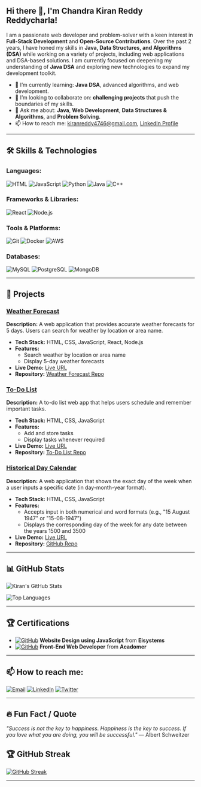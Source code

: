 ## Hi there 👋, I'm Chandra Kiran Reddy Reddycharla!

I am a passionate web developer and problem-solver with a keen interest in **Full-Stack Development** and **Open-Source Contributions**. Over the past 2 years, I have honed my skills in **Java, Data Structures, and Algorithms (DSA)** while working on a variety of projects, including web applications and DSA-based solutions. I am currently focused on deepening my understanding of **Java DSA** and exploring new technologies to expand my development toolkit.

- 🌱 I’m currently learning: **Java DSA**, advanced algorithms, and web development.
- 👯 I’m looking to collaborate on: **challenging projects** that push the boundaries of my skills.
- 💬 Ask me about: **Java**, **Web Development**, **Data Structures & Algorithms**, and **Problem Solving**.
- 📫 How to reach me: [kiranreddy4746@gmail.com](mailto:kiranreddy4746@gmail.com), [LinkedIn Profile](https://www.linkedin.com/in/chandra-kiran-reddy-reddycharla-a9a746230/)

---

## 🛠️ Skills & Technologies

### Languages:
![HTML](https://img.shields.io/badge/-HTML-E34F26?style=flat&logo=html5&logoColor=white)
![JavaScript](https://img.shields.io/badge/-JavaScript-F7DF1E?style=flat&logo=javascript&logoColor=black)
![Python](https://img.shields.io/badge/-Python-3776AB?style=flat&logo=python&logoColor=white)
![Java](https://img.shields.io/badge/-Java-007396?style=flat&logo=java&logoColor=white)
![C++](https://img.shields.io/badge/-C++-00599C?style=flat&logo=cplusplus&logoColor=white)

### Frameworks & Libraries:
![React](https://img.shields.io/badge/-React-61DAFB?style=flat&logo=react&logoColor=white)
![Node.js](https://img.shields.io/badge/-Node.js-339933?style=flat&logo=node.js&logoColor=white)

### Tools & Platforms:
![Git](https://img.shields.io/badge/-Git-F05032?style=flat&logo=git&logoColor=white)
![Docker](https://img.shields.io/badge/-Docker-2496ED?style=flat&logo=docker&logoColor=white)
![AWS](https://img.shields.io/badge/-AWS-232F3E?style=flat&logo=amazon-aws&logoColor=white)

### Databases:
![MySQL](https://img.shields.io/badge/-MySQL-4479A1?style=flat&logo=mysql&logoColor=white)
![PostgreSQL](https://img.shields.io/badge/-PostgreSQL-336791?style=flat&logo=postgresql&logoColor=white)
![MongoDB](https://img.shields.io/badge/-MongoDB-47A248?style=flat&logo=mongodb&logoColor=white)

---

## 🚀 Projects

### [Weather Forecast](https://github.com/kiranreddy4433E/major/blob/main/weather.html)
**Description:** A web application that provides accurate weather forecasts for 5 days. Users can search for weather by location or area name.

- **Tech Stack:** HTML, CSS, JavaScript, React, Node.js
- **Features:** 
  - Search weather by location or area name
  - Display 5-day weather forecasts
- **Live Demo:** [Live URL](https://kiranreddy4433e.github.io/major/)
- **Repository:** [Weather Forecast Repo](https://github.com/kiranreddy4433E/major/blob/main/weather.html)

### [To-Do List](https://github.com/kiranreddy4433E/to-do-list)
**Description:** A to-do list web app that helps users schedule and remember important tasks.

- **Tech Stack:** HTML, CSS, JavaScript
- **Features:** 
  - Add and store tasks 
  - Display tasks whenever required
- **Live Demo:** [Live URL](https://kiranreddy4433e.github.io/to-do-list/)
- **Repository:** [To-Do List Repo](https://github.com/kiranreddy4433E/to-do-list)

### [Historical Day Calendar](https://github.com/kiranreddy4433E/Historic-Day-Calculator)
**Description:** A web application that shows the exact day of the week when a user inputs a specific date (in day-month-year format).

- **Tech Stack:** HTML, CSS, JavaScript
- **Features:** 
  - Accepts input in both numerical and word formats (e.g., "15 August 1947" or "15-08-1947")
  - Displays the corresponding day of the week for any date between the years 1500 and 3500
- **Live Demo:** [Live URL](#link-to-demo)
- **Repository:** [GitHub Repo](https://github.com/kiranreddy4433E/Historic-Day-Calculator)


---

## 📊 GitHub Stats

![Kiran's GitHub Stats](https://github-readme-stats.vercel.app/api?username=kiranreddy4433E&show_icons=true&theme=radical)

![Top Languages](https://github-readme-stats.vercel.app/api/top-langs/?username=kiranreddy4433E&layout=compact&theme=radical)


---

## 🏆 Certifications

- [![GitHub](https://img.shields.io/badge/GitHub-181717?style=flat-square&logo=github&logoColor=white)](https://github.com/kiranreddy4433E/portfolio/blob/main/Screenshot_2024-10-23-10-37-27-16_254de13a4bc8758c9908fff1f73e3725.jpg) **Website Design using JavaScript** from **Eisystems**
- [![GitHub](https://img.shields.io/badge/GitHub-181717?style=flat-square&logo=github&logoColor=white)](https://github.com/kiranreddy4433E/portfolio/blob/main/internship_complition.pdf) **Front-End Web Developer** from **Acadomer**


---

## 📫 How to reach me:

[![Email](https://img.shields.io/badge/Email-D14836?style=for-the-badge&logo=gmail&logoColor=white)](mailto:kiranreddy4746@gmail.com)
[![LinkedIn](https://img.shields.io/badge/LinkedIn-0A66C2?style=for-the-badge&logo=linkedin&logoColor=white)](https://www.linkedin.com/in/chandra-kiran-reddy-reddycharla-a9a746230/)
[![Twitter](https://img.shields.io/badge/Twitter-1DA1F2?style=for-the-badge&logo=twitter&logoColor=white)](https://twitter.com/kiran4746)


---

## 🔥 Fun Fact / Quote
_"Success is not the key to happiness. Happiness is the key to success. If you love what you are doing, you will be successful."_ — Albert Schweitzer

## 🏆 GitHub Streak
[![GitHub Streak](https://github-readme-streak-stats.herokuapp.com/?user=kiranreddy4433E&theme=radical)](https://git.io/streak-stats)


---

